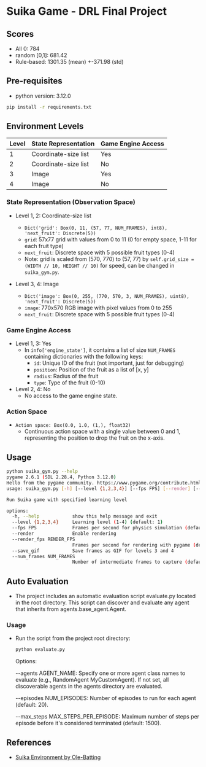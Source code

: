 # Suika Game - DRL Final Project

## Scores

- All 0: 784
- random [0,1]: 681.42
- Rule-based: 1301.35 (mean) +-371.98 (std)

## Pre-requisites

- python version: 3.12.0

```bash
pip install -r requirements.txt
```

## Environment Levels

| Level | State Representation | Game Engine Access |
| ----- | -------------------- | ------------------ |
| 1     | Coordinate-size list | Yes                |
| 2     | Coordinate-size list | No                 |
| 3     | Image                | Yes                |
| 4     | Image                | No                 |

### State Representation (Observation Space)

- Level 1, 2: Coordinate-size list

  - `Dict('grid': Box(0, 11, (57, 77, NUM_FRAMES), int8), 'next_fruit': Discrete(5))`
  - `grid`: 57x77 grid with values from 0 to 11 (0 for empty space, 1-11 for each fruit type)
  - `next_fruit`: Discrete space with 5 possible fruit types (0-4)
  - Note: grid is scaled from (570, 770) to (57, 77) by `self.grid_size = (WIDTH // 10, HEIGHT // 10)` for speed, can be changed in `suika_gym.py`.

- Level 3, 4: Image
  - `Dict('image': Box(0, 255, (770, 570, 3, NUM_FRAMES), uint8), 'next_fruit': Discrete(5))`
  - `image`: 770x570 RGB image with pixel values from 0 to 255
  - `next_fruit`: Discrete space with 5 possible fruit types (0-4)

### Game Engine Access

- Level 1, 3: Yes
  - In `info['engine_state']`, it contains a list of size `NUM_FRAMES` containing dictionaries with the following keys:
    - `id`: Unique ID of the fruit (not important, just for debugging)
    - `position`: Position of the fruit as a list of [x, y]
    - `radius`: Radius of the fruit
    - `type`: Type of the fruit (0-10)
- Level 2, 4: No
  - No access to the game engine state.

### Action Space

- `Action space: Box(0.0, 1.0, (1,), float32)`
  - Continuous action space with a single value between 0 and 1, representing the position to drop the fruit on the x-axis.

## Usage

```bash
python suika_gym.py --help
pygame 2.6.1 (SDL 2.28.4, Python 3.12.0)
Hello from the pygame community. https://www.pygame.org/contribute.html
usage: suika_gym.py [-h] [--level {1,2,3,4}] [--fps FPS] [--render] [--render_fps RENDER_FPS] [--save_gif]

Run Suika game with specified learning level

options:
  -h, --help            show this help message and exit
  --level {1,2,3,4}     Learning level (1-4) (default: 1)
  --fps FPS             Frames per second for physics simulation (default: 120)
  --render              Enable rendering
  --render_fps RENDER_FPS
                        Frames per second for rendering with pygame (default: 60)
  --save_gif            Save frames as GIF for levels 3 and 4
  --num_frames NUM_FRAMES
                        Number of intermediate frames to capture (default: 4)
```

## Auto Evaluation

- The project includes an automatic evaluation script evaluate.py located in the root directory. This script can discover and evaluate any agent that inherits from agents.base_agent.Agent.

### Usage

- Run the script from the project root directory:

  ```bash
  python evaluate.py
  ```

  Options:

  --agents AGENT_NAME: Specify one or more agent class names to evaluate (e.g., RandomAgent MyCustomAgent). If not set, all discoverable agents in the agents directory are evaluated.

  --episodes NUM_EPISODES: Number of episodes to run for each agent (default: 20).

  --max_steps MAX_STEPS_PER_EPISODE: Maximum number of steps per episode before it's considered terminated (default: 1500).

## References

- [Suika Environment by Ole-Batting](https://github.com/Ole-Batting/suika/tree/master)
